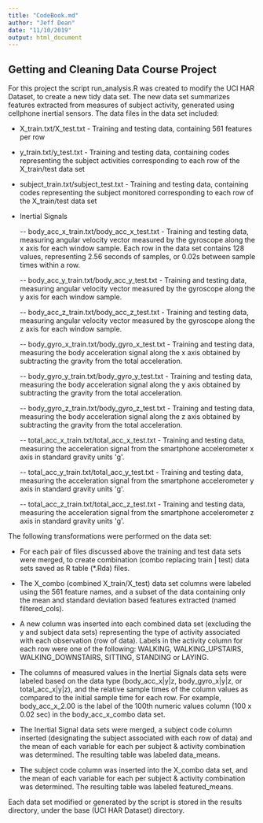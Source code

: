 ```yaml
---
title: "CodeBook.md"
author: "Jeff Dean"
date: "11/10/2019"
output: html_document
---
```


## Getting and Cleaning Data Course Project
For this project the script run_analysis.R was created to modify the UCI HAR Dataset, to create a new tidy data set. The new data set summarizes features extracted from measures of subject activity, generated using cellphone inertial sensors.  The data files in the data set included:

* X_train.txt/X_test.txt - Training and testing data, containing 561 features per row

* y_train.txt/y_test.txt - Training and testing data, containing codes representing the subject activities corresponding to each row of the X_train/test data set

* subject_train.txt/subject_test.txt - Training and testing data, containing codes representing the subject monitored corresponding to each row of the X_train/test data set

* Inertial Signals

  -- body_acc_x_train.txt/body_acc_x_test.txt - Training and testing data, measuring angular velocity vector measured by the gyroscope along the x axis for each window sample.  Each row in the data set contains 128 values, representing 2.56 seconds of samples, or 0.02s between sample times within a row.
  
  -- body_acc_y_train.txt/body_acc_y_test.txt - Training and testing data, measuring angular velocity vector measured by the gyroscope along the y axis for each window sample.
  
  -- body_acc_z_train.txt/body_acc_z_test.txt - Training and testing data, measuring angular velocity vector measured by the gyroscope along the z axis for each window sample.
  
  -- body_gyro_x_train.txt/body_gyro_x_test.txt - Training and testing data, measuring the body acceleration signal along the x axis obtained by subtracting the gravity from the total acceleration. 
  
  -- body_gyro_y_train.txt/body_gyro_y_test.txt - Training and testing data, measuring the body acceleration signal along the y axis obtained by subtracting the gravity from the total acceleration. 
  
  -- body_gyro_z_train.txt/body_gyro_z_test.txt - Training and testing data, measuring the body acceleration signal along the z axis obtained by subtracting the gravity from the total acceleration. 
  
  -- total_acc_x_train.txt/total_acc_x_test.txt - Training and testing data, measuring the acceleration signal from the smartphone accelerometer x axis in standard gravity units 'g'.
  
  -- total_acc_y_train.txt/total_acc_y_test.txt - Training and testing data, measuring the acceleration signal from the smartphone accelerometer y axis in standard gravity units 'g'.
  
  -- total_acc_z_train.txt/total_acc_z_test.txt - Training and testing data, measuring the acceleration signal from the smartphone accelerometer z axis in standard gravity units 'g'.




The following transformations were performed on the data set:

* For each pair of files discussed above the training and test data sets were merged, to create combination (combo replacing train | test) data sets saved as R table (*.Rda) files.

* The X_combo (combined X_train/X_test) data set columns were labeled using the 561 feature names, and a subset of the data containing only the mean and standard deviation based features extracted (named filtered_cols).

* A new column was inserted into each combined data set (excluding the y and subject data sets) representing the type of activity associated with each observation (row of data).  Labels in the activity column for each row were one of the following: WALKING, WALKING_UPSTAIRS, WALKING_DOWNSTAIRS, SITTING, STANDING or LAYING.

* The columns of measured values in the Inertial Signals data sets were labeled based on the data type (body_acc_x|y|z, body_gyro_x|y|z, or total_acc_x|y|z), and the relative sample times of the column values as compared to the initial sample time for each row.  For example, body_acc_x_2.00 is the label of the 100th numeric values column (100 x 0.02 sec) in the body_acc_x_combo data set.

* The Inertial Signal data sets were merged, a subject code column inserted (designating the subject associated with each row of data) and the mean of each variable for each per subject & activity combination was determined.  The resulting table was labeled data_means.

* The subject code column was inserted into the X_combo data set, and the mean of each variable for each per subject & activity combination was determined.  The resulting table was labeled featured_means.

Each data set modified or generated by the script is stored in the results directory, under the base (UCI HAR Dataset) directory.
